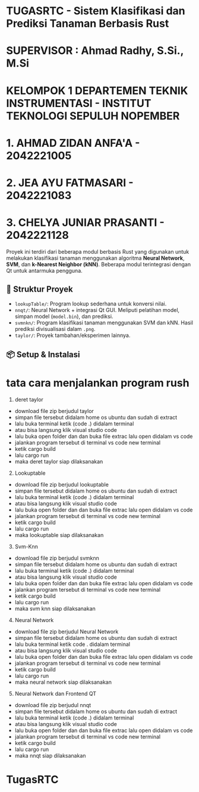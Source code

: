 # TUGASRTC - Sistem Klasifikasi dan Prediksi Tanaman Berbasis Rust
# SUPERVISOR : Ahmad Radhy, S.Si., M.Si
# KELOMPOK 1 DEPARTEMEN TEKNIK INSTRUMENTASI - INSTITUT TEKNOLOGI SEPULUH NOPEMBER 
# 1. AHMAD ZIDAN ANFA'A - 2042221005
# 2. JEA AYU FATMASARI - 2042221083
# 3. CHELYA JUNIAR PRASANTI - 2042221128
Proyek ini terdiri dari beberapa modul berbasis Rust yang digunakan untuk melakukan klasifikasi tanaman menggunakan algoritma **Neural Network**, **SVM**, dan **k-Nearest Neighbor (kNN)**. Beberapa modul terintegrasi dengan Qt untuk antarmuka pengguna.

## 🧭 Struktur Proyek

- `lookupTable/`: Program lookup sederhana untuk konversi nilai.
- `nnqt/`: Neural Network + integrasi Qt GUI. Meliputi pelatihan model, simpan model (`model.bin`), dan prediksi.
- `svmnkn/`: Program klasifikasi tanaman menggunakan SVM dan kNN. Hasil prediksi divisualisasi dalam `.png`.
- `taylor/`: Proyek tambahan/eksperimen lainnya.

## 📦 Setup & Instalasi


# tata cara menjalankan program rush

1. deret taylor
- download file zip berjudul taylor
- simpan file tersebut didalam home os ubuntu dan sudah di extract
- lalu buka terminal ketik (code .) didalam terminal
- atau bisa langsung klik visual studio code
- lalu buka open folder dan dan buka file extrac lalu open didalam vs code
- jalankan program tersebut di terminal vs code new terminal
- ketik cargo build
- lalu cargo run
- maka deret taylor siap dilaksanakan

2. Lookuptable 
- download file zip berjudul lookuptable
- simpan file tersebut didalam home os ubuntu dan sudah di extract
- lalu buka terminal ketik (code .) didalam terminal
- atau bisa langsung klik visual studio code
- lalu buka open folder dan dan buka file extrac lalu open didalam vs code
- jalankan program tersebut di terminal vs code new terminal
- ketik cargo build
- lalu cargo run
- maka lookuptable siap dilaksanakan

3. Svm-Knn
- download file zip berjudul svmknn
- simpan file tersebut didalam home os ubuntu dan sudah di extract
- lalu buka terminal ketik (code .) didalam terminal
- atau bisa langsung klik visual studio code
- lalu buka open folder dan dan buka file extrac lalu open didalam vs code
- jalankan program tersebut di terminal vs code new terminal
- ketik cargo build
- lalu cargo run
- maka svm knn siap dilaksanakan

4. Neural Network
- download file zip berjudul Neural Network
- simpan file tersebut didalam home os ubuntu dan sudah di extract
- lalu buka terminal ketik code . didalam terminal
- atau bisa langsung klik visual studio code
- lalu buka open folder dan dan buka file extrac lalu open didalam vs code
- jalankan program tersebut di terminal vs code new terminal
- ketik cargo build
- lalu cargo run
- maka neural network siap dilaksanakan

5. Neural Network dan Frontend QT
- download file zip berjudul nnqt
- simpan file tersebut didalam home os ubuntu dan sudah di extract
- lalu buka terminal ketik (code .) didalam terminal
- atau bisa langsung klik visual studio code
- lalu buka open folder dan dan buka file extrac lalu open didalam vs code
- jalankan program tersebut di terminal vs code new terminal
- ketik cargo build
- lalu cargo run
- maka nnqt siap dilaksanakan
# TugasRTC

